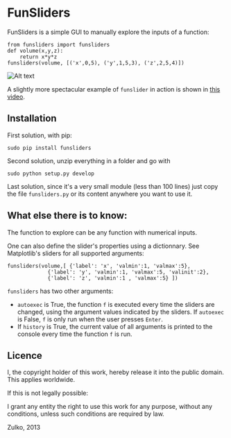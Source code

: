 FunSliders
==========

FunSliders is a simple GUI to manually explore the inputs of a function:

    from funsliders import funsliders
    def volume(x,y,z):
        return x*y*z
    funsliders(volume, [('x',0,5), ('y',1,5,3), ('z',2,5,4)])

![Alt text](https://github.com/Zulko/funsliders/blob/master/funsliders_demo.jpeg "Screenshot")

A slightly more spectacular example of `funslider` in action is shown in [this video](https://www.youtube.com/watch?v=z82OHpw1-Qo).

Installation
------------

First solution, with pip:

    sudo pip install funsliders

Second solution, unzip everything in a folder and go with

    sudo python setup.py develop

Last solution, since it's a very small module (less than 100 lines) just copy the file `funsliders.py` or its content anywhere you want to use it.


What else there is to know:
---------------------------

The function to explore can be any function with numerical inputs.

One can also define the slider's properties using a dictionnary.
See Matplotlib's sliders for all supported arguments:

    funsliders(volume,[ {'label': 'x', 'valmin':1, 'valmax':5},
                 {'label': 'y', 'valmin':1, 'valmax':5, 'valinit':2},
                 {'label': 'z', 'valmin':1 , 'valmax':5} ])    
    
`funsliders` has two other arguments:
- `autoexec` is True, the function `f` is executed every time
the sliders are changed, using the argument values indicated by the
sliders. If `autoexec` is False, `f` is only run when the user presses `Enter`.
- If `history` is True, the current value of all arguments is printed to
the console every time the function `f` is run.

Licence
--------

I, the copyright holder of this work, hereby release it into the public domain. This applies worldwide.

If this is not legally possible:

I grant any entity the right to use this work for any purpose, without any conditions, unless such conditions are required by law.

Zulko, 2013

